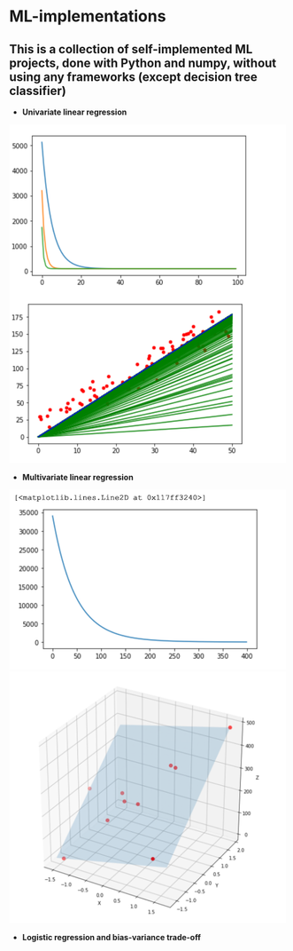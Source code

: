 # ML-implementations
## This is a collection of self-implemented ML projects, done with Python and numpy, without using any frameworks (except decision tree classifier)
- **Univariate linear regression**

<img src="readme_images/1-uni-linear-regression.png" width="500">

- **Multivariate linear regression**
<img src="readme_images/2-multivariate-linear-regression.png" width="500">
<img src="readme_images/2-1-multivariate-linear-regression.png" width="500">

- **Logistic regression and bias-variance trade-off**
